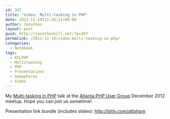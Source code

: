 ```yaml
---
id: 397
title: 'Video: Multi-tasking in PHP'
date: 2012-12-19T21:26:21+00:00
author: Jonathon
layout: post
guid: http://jonathonhill.net/?p=397
permalink: /2012-12-19/video-multi-tasking-in-php/
categories:
  - Notebook
tags:
  - ATLPHP
  - Multitasking
  - PHP
  - Presentations
  - Semaphores
  - Video
---
```

My [Multi-tasking in PHP](http://vimeo.com/55950992) talk at the [Atlanta PHP User Group](http://vimeo.com/atlantaphp) December 2012 meetup. Hope you can join us sometime!

Presentation link bundle (includes slides): <a href="http://bitly.com/atlphpm" target="_blank">http://bitly.com/atlphpm</a>